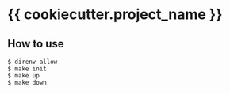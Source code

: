 # {{ cookiecutter.project_name }}

## How to use

```
$ direnv allow
$ make init
$ make up
$ make down
```
